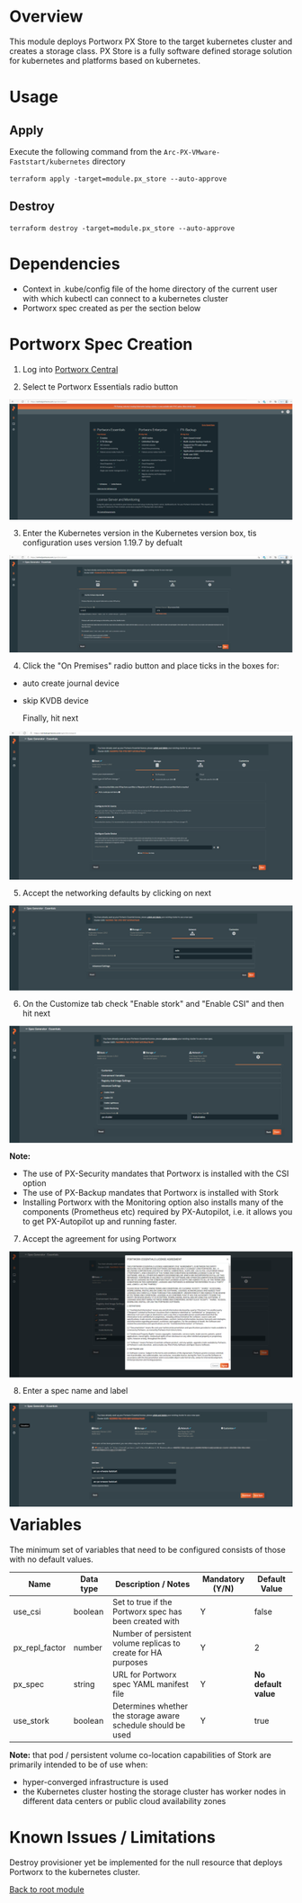 # Overview

This module deploys Portworx PX Store to the target kubernetes cluster and creates a storage class. PX Store is a fully software defined storage solution for kubernetes and
platforms based on kubernetes.

# Usage

## Apply

Execute the following command from the `Arc-PX-VMware-Faststart/kubernetes` directory
```
terraform apply -target=module.px_store --auto-approve 
```

## Destroy

```
terraform destroy -target=module.px_store --auto-approve 
```

# Dependencies

- Context in .kube/config file of the home directory of the current user with which kubectl can connect to a kubernetes cluster
- Portworx spec created as per the section below

# Portworx Spec Creation

1. Log into [Portworx Central](https://central.portworx.com/specGen/wizard)

2. Select te Portworx Essentials radio button

<img style="float: left; margin: 0px 15px 15px 0px;" src="https://github.com/chrisadkin/arc-px-vmware-faststart/blob/main/images/px_store/px1.PNG?raw=true">

3. Enter the Kubernetes version in the Kubernetes version box, tis configuration uses version 1.19.7 by defualt

<img style="float: left; margin: 0px 15px 15px 0px;" src="https://github.com/chrisadkin/arc-px-vmware-faststart/blob/main/images/px_store/px2.PNG?raw=true">

4. Click the "On Premises" radio button and place ticks in the boxes for:
- auto create journal device
- skip KVDB device

   Finally, hit next 

<img style="float: left; margin: 0px 15px 15px 0px;" src="https://github.com/chrisadkin/arc-px-vmware-faststart/blob/main/images/px_store/px3.PNG?raw=true">

5. Accept the networking defaults by clicking on next

<img style="float: left; margin: 0px 15px 15px 0px;" src="https://github.com/chrisadkin/arc-px-vmware-faststart/blob/main/images/px_store/px4.PNG?raw=true">

6. On the Customize tab check "Enable stork" and "Enable CSI" and then hit next

<img style="float: left; margin: 0px 15px 15px 0px;" src="https://github.com/chrisadkin/arc-px-vmware-faststart/blob/main/images/px_store/px5.PNG?raw=true">

**Note:** 
- The use of PX-Security mandates that Portworx is installed with the CSI option
- The use of PX-Backup mandates that Portworx is installed with Stork
- Installing Portworx with the Monitoring option also installs many of the components (Prometheus etc) required by PX-Autopilot, i.e. it allows you to get PX-Autopilot up and running faster.

7. Accept the agreement for using Portworx

<img style="float: left; margin: 0px 15px 15px 0px;" src="https://github.com/chrisadkin/arc-px-vmware-faststart/blob/main/images/px_store/px6.PNG?raw=true">

8. Enter a spec name and label 

<img style="float: left; margin: 0px 15px 15px 0px;" src="https://github.com/chrisadkin/arc-px-vmware-faststart/blob/main/images/px_store/px7.PNG?raw=true">



# Variables

The minimum set of variables that need to be configured consists of those with no default values.

| Name                        | Data type | Description / Notes                                                 | Mandatory (Y/N) | Default Value                   |
|-----------------------------|-----------|---------------------------------------------------------------------|-----------------|---------------------------------|
| use_csi                     | boolean   | Set to true if the Portworx spec has been created with              |        Y        | false                           |
| px_repl_factor              | number    | Number of persistent volume replicas to create for HA purposes      |        Y        | 2                               |
| px_spec                     | string    | URL for Portworx spec YAML manifest file                            |        Y        | **No default value**            |
| use_stork                   | boolean   | Determines whether the storage aware schedule should be used       |        Y        | true                            |

**Note:** that pod / persistent volume co-location capabilities of Stork are primarily intended to be of use when:

- hyper-converged infrastructure is used
- the Kubernetes cluster hosting the storage cluster has worker nodes in different data centers or public cloud availability zones

# Known Issues / Limitations

Destroy provisioner yet be implemented for the null resource that deploys Portworx to the kubernetes cluster. 

[Back to root module](https://github.com/chrisadkin/arc-px-vmware-faststart/blob/main/README.md)
